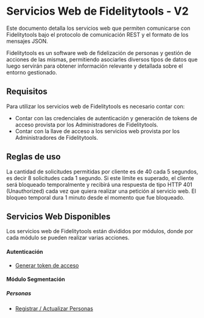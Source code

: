 # Servicios Web de Fidelitytools - V2

Este documento detalla los servicios web que permiten comunicarse con Fidelitytools bajo el protocolo de comunicación REST y el formato de los mensajes JSON.

Fidelitytools es un software web de fidelización de personas y gestión de acciones de las mismas,
permitiendo asociarles diversos tipos de datos que luego servirán para obtener información relevante y
detallada sobre el entorno gestionado.

## Requisitos

Para utilizar los servicios web de Fidelitytools es necesario contar con:

* Contar con las credenciales de autenticación y generación de tokens de acceso provista por los Administradores de Fidelitytools.
* Contar con la llave de acceso a los servicios web provista por los Administradores de Fidelitytools.

## Reglas de uso

La cantidad de solicitudes permitidas por cliente es de 40 cada 5 segundos, es decir 8 solicitudes cada 1
segundo. Si este límite es superado, el cliente será bloqueado temporalmente y recibirá una respuesta
de tipo HTTP 401 (Unauthorized) cada vez que quiera realizar una petición al servicio web. El bloqueo
temporal dura 1 minuto desde el momento que fue bloqueado.

## Servicios Web Disponibles

Los servicios web de Fidelitytools están divididos por módulos, donde por cada módulo se pueden
realizar varias acciones.

#### Autenticación
+ [Generar token de acceso](https://github.com/bebeto-fidelitytools/FidelitytoolsWS/blob/master/docs/autenticaci%C3%B3n.md)

#### Módulo Segmentación

##### Personas
* [Registrar / Actualizar Personas](https://github.com/bebeto-fidelitytools/FidelitytoolsWS/blob/master/docs/segmentacion/set_personas.md)
